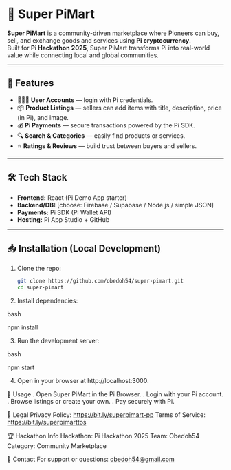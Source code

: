 # 🛒 Super PiMart

**Super PiMart** is a community-driven marketplace where Pioneers can buy, sell, and exchange goods and services using **Pi cryptocurrency**.  
Built for **Pi Hackathon 2025**, Super PiMart transforms Pi into real-world value while connecting local and global communities.  

---

## 🚀 Features
- 🧑‍🤝‍🧑 **User Accounts** — login with Pi credentials.  
- 📦 **Product Listings** — sellers can add items with title, description, price (in Pi), and image.  
- 💰 **Pi Payments** — secure transactions powered by the Pi SDK.  
- 🔍 **Search & Categories** — easily find products or services.  
- ⭐ **Ratings & Reviews** — build trust between buyers and sellers.  

---

## 🛠️ Tech Stack
- **Frontend:** React (Pi Demo App starter)  
- **Backend/DB:** [choose: Firebase / Supabase / Node.js / simple JSON]  
- **Payments:** Pi SDK (Pi Wallet API)  
- **Hosting:** Pi App Studio + GitHub  

---

## 📥 Installation (Local Development)
1. Clone the repo:
   ```bash
   git clone https://github.com/obedoh54/super-pimart.git
   cd super-pimart

2. Install dependencies:

bash

npm install

3. Run the development server:

bash

npm start

4. Open in your browser at http://localhost:3000.

📱 Usage
. Open Super PiMart in the Pi Browser.
. Login with your Pi account.
. Browse listings or create your own.
. Pay securely with Pi.

📜 Legal
Privacy Policy: https://bit.ly/superpimart-pp
Terms of Service: https://bit.ly/superpimarttos

🏆 Hackathon Info
Hackathon: Pi Hackathon 2025
Team: Obedoh54
Category: Community Marketplace

📧 Contact
For support or questions:
obedoh54@gmail.com
